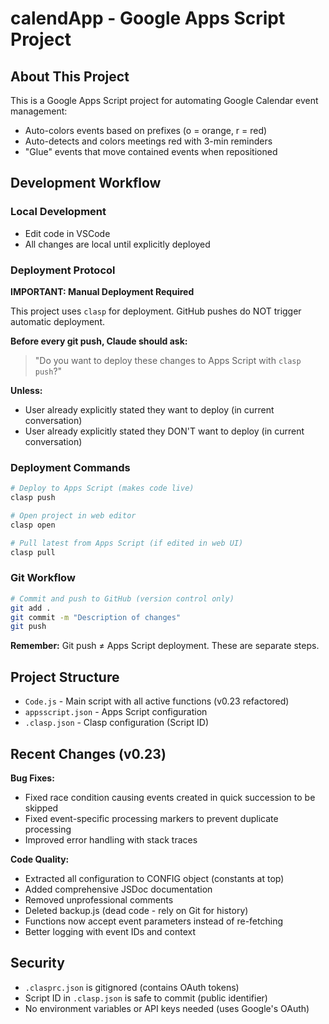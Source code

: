 # calendApp - Google Apps Script Project

## About This Project

This is a Google Apps Script project for automating Google Calendar event management:
- Auto-colors events based on prefixes (o = orange, r = red)
- Auto-detects and colors meetings red with 3-min reminders
- "Glue" events that move contained events when repositioned

## Development Workflow

### Local Development
- Edit code in VSCode
- All changes are local until explicitly deployed

### Deployment Protocol

**IMPORTANT: Manual Deployment Required**

This project uses `clasp` for deployment. GitHub pushes do NOT trigger automatic deployment.

**Before every git push, Claude should ask:**
> "Do you want to deploy these changes to Apps Script with `clasp push`?"

**Unless:**
- User already explicitly stated they want to deploy (in current conversation)
- User already explicitly stated they DON'T want to deploy (in current conversation)

### Deployment Commands

```bash
# Deploy to Apps Script (makes code live)
clasp push

# Open project in web editor
clasp open

# Pull latest from Apps Script (if edited in web UI)
clasp pull
```

### Git Workflow

```bash
# Commit and push to GitHub (version control only)
git add .
git commit -m "Description of changes"
git push
```

**Remember:** Git push ≠ Apps Script deployment. These are separate steps.

## Project Structure

- `Code.js` - Main script with all active functions (v0.23 refactored)
- `appsscript.json` - Apps Script configuration
- `.clasp.json` - Clasp configuration (Script ID)

## Recent Changes (v0.23)

**Bug Fixes:**
- Fixed race condition causing events created in quick succession to be skipped
- Fixed event-specific processing markers to prevent duplicate processing
- Improved error handling with stack traces

**Code Quality:**
- Extracted all configuration to CONFIG object (constants at top)
- Added comprehensive JSDoc documentation
- Removed unprofessional comments
- Deleted backup.js (dead code - rely on Git for history)
- Functions now accept event parameters instead of re-fetching
- Better logging with event IDs and context

## Security

- `.clasprc.json` is gitignored (contains OAuth tokens)
- Script ID in `.clasp.json` is safe to commit (public identifier)
- No environment variables or API keys needed (uses Google's OAuth)
